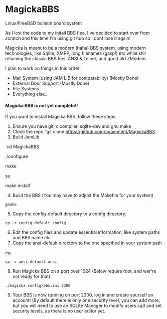 # MagickaBBS
Linux/FreeBSD bulletin board system

As I lost the code to my initail BBS flea, I've decided to start over from scratch and this time I'm using git hub so I dont
lose it again!

Magicka is meant to be a modern (haha) BBS system, using modern technologies, like Sqlite, XMPP, long filenames (gasp!) etc
while still retaining the classic BBS feel. ANSI & Telnet, and good old ZModem.



I plan to work on things in this order:

* Mail System (using JAM LIB for compatability) (Mostly Done)
* External Door Support (Mostly Done)
* File Systems
* Everything else..

#### Magicka BBS is not yet complete!!

If you want to install Magicka BBS, follow these steps.

1. Ensure you have git, c compiler, sqlite-dev and gnu make
2. Clone the repo "git clone https://github.com/apamment/MagickaBBS
3. Build JamLib

  `cd MagickaBBS
  
  ./configure
  
  make
  
  su
  
  make install`
  
4. Build the BBS (You may have to adjust the Makefile for your system)

  `gmake`
  
5. Copy the config-default directory to a config directory.

  `cp -r config-default config`

6. Edit the config files and update essential information, like system paths and BBS name etc
7. Copy the ansi-default directory to the one specified in your system path

  eg.
  
  `cp -r ansi-default ansi`
  
8. Run Magicka BBS on a port over 1024 (Below require root, and wer're not ready for that).

  `./magicka config/bbs.ini 2300`
  
9. Your BBS is now running on port 2300, log in and create yourself an account! (By default there is only one
security level, you can add more, but you will need to use an SQLite Manager to modify users.sq3 and set security levels, as there is no user editor yet.
